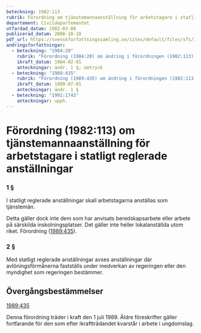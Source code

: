```yaml
---
beteckning: 1982:113
rubrik: Förordning om tjänstemannaanställning för arbetstagare i statligt reglerade anställningar
departement: Civildepartementet
utfardad_datum: 1982-03-08
publicerad_datum: 2008-10-10
pdf_url: https://svenskforfattningssamling.se/sites/default/files/sfs/1982-03/SFS1982-113.pdf
andringsforfattningar:
  - beteckning: "1984:20"
    rubrik: "Förordning (1984:20) om ändring i förordningen (1982:113) om tjänstemannaanställning för arbetstagare i statligt reglerade anställningar"
    ikraft_datum: 1984-02-01
    anteckningar: ändr. 1 §; omtryck
  - beteckning: "1989:435"
    rubrik: "Förordning (1989:435) om ändring i förordningen (1982:113) om tjänstemannaanställning för arbetstagare i statligt reglerade anställningar"
    ikraft_datum: 1989-07-01
    anteckningar: ändr. 1 §
  - beteckning: "1991:1743"
    anteckningar: upph.
---
```


# Förordning (1982:113) om tjänstemannaanställning för arbetstagare i statligt reglerade anställningar

### 1 §

I statligt reglerade anställningar skall arbetstagarna anställas som tjänstemän.

Detta gäller dock inte dem som har anvisats beredskapsarbete eller arbete på särskilda inskolningsplatser. Det gäller inte heller lokalanställda utom riket. Förordning ([1989:435](https://selex.se/eli/sfs/1989/435)).

### 2 §

Med statligt reglerade anställningar avses anställningar där avlöningsförmånerna fastställs under medverkan av regeringen eller den myndighet som regeringen bestämmer.

## Övergångsbestämmelser

[1989:435](https://selex.se/eli/sfs/1989/435)

Denna förordning träder i kraft den 1 juli 1989. Äldre föreskrifter gäller fortfarande för den som efter ikraftträdandet kvarstår i arbete i ungdomslag.